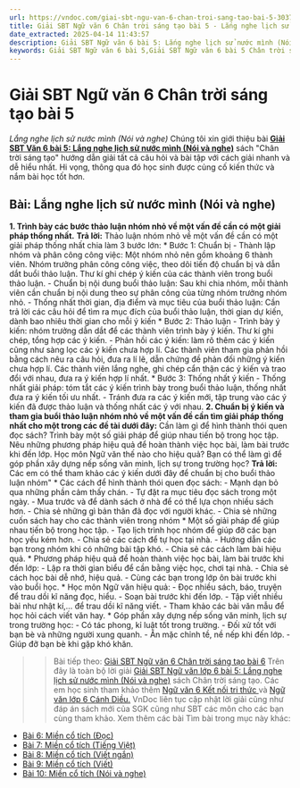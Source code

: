```yaml
---
url: https://vndoc.com/giai-sbt-ngu-van-6-chan-troi-sang-tao-bai-5-303758
title: Giải SBT Ngữ văn 6 Chân trời sáng tạo bài 5 - Lắng nghe lịch sử nước mình (Nói và nghe) - VnDoc.com
date_extracted: 2025-04-14 11:43:57
description: Giải SBT Ngữ văn 6 bài 5: Lắng nghe lịch sử nước mình (Nói và nghe) sách Chân trời sáng tạo với cuộc sống có đáp án chi tiết cho các bạn cùng tham khảo.
keywords: Giải SBT Ngữ văn 6 bài 5,Giải SBT Ngữ văn 6 bài 5 Chân trời sáng tạo,Giải sách bài tập Ngữ văn CTST lớp 6,Ngữ văn lớp 6 Chân trời sáng tạo,giải bài tập ngữ văn lớp 6,bài Lắng nghe lịch sử nước mình (Nói và nghe)
---
```


# Giải SBT Ngữ văn 6 Chân trời sáng tạo bài 5
 _Lắng nghe lịch sử nước mình \(Nói và nghe\)_
Chúng tôi xin giới thiệu bài [**Giải SBT Văn 6 bài 5: Lắng nghe lịch sử nước mình \(Nói và nghe\)**](<https://vndoc.com/giai-sbt-ngu-van-6-chan-troi-sang-tao-bai-5-303758>) sách "Chân trời sáng tạo" hướng dẫn giải tất cả câu hỏi và bài tập với cách giải nhanh và dễ hiểu nhất. Hi vọng, thông qua đó học sinh được củng cố kiến thức và nắm bài học tốt hơn.
## Bài: Lắng nghe lịch sử nước mình \(Nói và nghe\)
**1\. Trình bày các bước thảo luận nhóm nhỏ về một vấn đề cần có một giải pháp thống nhất.**
**Trả lời:**
Thảo luận nhóm nhỏ về một vấn đề cần có một giải pháp thống nhất chia làm 3 bước lớn:
\* Bước 1: Chuẩn bị
\- Thành lập nhóm và phân công công việc: Một nhóm nhỏ nên gồm khoảng 6 thành viên. Nhóm trưởng phân công công việc, theo dõi tiến độ chuẩn bị và dẫn dắt buổi thảo luận. Thư kí ghi chép ý kiến của các thành viên trong buổi thảo luận.
\- Chuẩn bị nội dung buổi thảo luận: Sau khi chia nhóm, mỗi thành viên cần chuẩn bị nội dung theo sự phân công của từng nhóm trưởng nhóm nhỏ.
\- Thống nhất thời gian, địa điểm và mục tiêu của buổi thảo luận: Cần trả lời các câu hỏi để tìm ra mục đích của buổi thảo luận, thời gian dự kiến, dành bao nhiêu thời gian cho mỗi ý kiến
\* Bước 2: Thảo luận
\- Trình bày ý kiến: nhóm trưởng dẫn dắt để các thành viên trình bày ý kiến. Thư kí ghi chép, tổng hợp các ý kiến.
\- Phản hồi các ý kiến: làm rõ thêm các ý kiến cũng như sàng lọc các ý kiến chưa hợp lí. Các thành viên tham gia phản hồi bằng cách nêu ra câu hỏi, đưa ra lí lẽ, dẫn chứng đề phản đối những ý kiến chưa hợp lí. Các thành viên lắng nghe, ghi chép cẩn thận các ý kiến và trao đổi với nhau, đưa ra ý kiến hợp lí nhất.
\* Bước 3: Thống nhất ý kiến
\- Thống nhất giải pháp: tóm tắt các ý kiến trình bày trong buổi thảo luận, thống nhất đưa ra ý kiến tối ưu nhất.
\- Tránh đưa ra các ý kiến mới, tập trung vào các ý kiến đã được thảo luận và thống nhất các ý với nhau.
**2\. Chuẩn bị ý kiến và tham gia buổi thảo luận nhóm nhỏ về một vấn đề cần tìm giải pháp thống nhất cho một trong các đề tài dưới đây:**
Cần làm gì để hình thành thói quen đọc sách?
Trình bày một số giải pháp để giúp nhau tiến bộ trong học tập.
Nêu những phương pháp hiệu quả để hoàn thành việc học bài, làm bài trước khi đến lớp.
Học môn Ngữ văn thế nào cho hiệu quả?
Bạn có thể làm gì để góp phần xây dựng nếp sống văn minh, lịch sự trong trường học?
**Trả lời:**
Các em có thể tham khảo các ý kiến dưới đây để chuẩn bị cho buổi thảo luận nhóm"
\* Các cách để hình thành thói quen đọc sách:
\- Mạnh dạn bỏ qua những phần cảm thấy chán.
\- Tự đặt ra mục tiêu đọc sách trong một ngày.
\- Mua trước và để dành sách ở nhà để có thể lựa chọn nhiều sách hơn.
\- Chia sẻ những gì bản thân đã đọc với người khác.
\- Chia sẻ những cuốn sách hay cho các thành viên trong nhóm
\* Một số giải pháp để giúp nhau tiến bộ trong học tập.
\- Tạo lịch trình học nhóm để giúp đỡ các bạn học yếu kém hơn.
\- Chia sẻ các cách để tự học tại nhà.
\- Hướng dẫn các bạn trong nhóm khi có những bài tập khó.
\- Chia sẻ các cách làm bài hiệu quả.
\* Phương pháp hiệu quả để hoàn thành việc học bài, làm bài trước khi đến lớp:
\- Lập ra thời gian biểu để cần bằng việc học, chơi tại nhà.
\- Chia sẻ cách học bài dễ nhớ, hiệu quả.
\- Cùng các bạn trong lớp ôn bài trước khi vào buổi học.
\* Học môn Ngữ văn hiệu quả:
\- Đọc nhiều sách, báo, truyện để trau dồi kĩ năng đọc, hiểu.
\- Soạn bài trước khi đến lớp.
\- Tập viết nhiều bài như nhật kí,… để trau dồi kĩ năng viết.
\- Tham khảo các bài văn mẫu để học hỏi cách viết văn hay.
\* Góp phần xây dựng nếp sống văn minh, lịch sự trong trường học:
\- Có tác phong, kỉ luật tốt trong trường.
\- Đối xử tốt với bạn bè và những người xung quanh.
\- Ăn mặc chỉnh tề, nề nếp khi đến lớp.
\- Giúp đỡ bạn bè khi gặp khó khăn.
>> Bài tiếp theo: [Giải SBT Ngữ văn 6 Chân trời sáng tạo bài 6](<https://vndoc.com/giai-sbt-ngu-van-6-chan-troi-sang-tao-bai-6-303764>)
Trên đây là toàn bộ lời giải [Giải SBT Ngữ văn lớp 6 bài 5: Lắng nghe lịch sử nước mình \(Nói và nghe\)](<https://vndoc.com/giai-sbt-ngu-van-6-chan-troi-sang-tao-bai-5-303758>) sách Chân trời sáng tạo. Các em học sinh tham khảo thêm [Ngữ văn 6 Kết nối tri thức ](<https://vndoc.com/mon-ngu-van-lop6>)và [Ngữ văn lớp 6 Cánh Diều.](<https://vndoc.com/ngu-van-6-sach-canh-dieu>) VnDoc liên tục cập nhật lời giải cũng như đáp án sách mới của SGK cũng như SBT các môn cho các bạn cùng tham khảo.
Xem thêm các bài Tìm bài trong mục này khác:
  * [Bài 6: Miền cổ tích \(Đọc\)](</giai-sbt-ngu-van-6-chan-troi-sang-tao-bai-6-303764>)
  * [Bài 7: Miền cổ tích \(Tiếng Việt\)](</giai-sbt-ngu-van-6-chan-troi-sang-tao-bai-7-303790>)
  * [Bài 8: Miền cổ tích \(Viết ngắn\)](</giai-sbt-ngu-van-6-chan-troi-sang-tao-bai-8-303793>)
  * [Bài 9: Miền cổ tích \(Viết\)](</giai-sbt-ngu-van-6-chan-troi-sang-tao-bai-9-303802>)
  * [Bài 10: Miền cổ tích \(Nói và nghe\)](</giai-sbt-ngu-van-6-chan-troi-sang-tao-bai-10-303806>)

